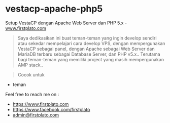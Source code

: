# vestacp-apache-php5
Setup VestaCP dengan Apache Web Server dan PHP 5.x - www.firstplato.com

> Saya dedikasikan ini buat teman-teman yang ingin develop sendiri atau sekedar mempelajari cara develop VPS, dengan mempergunakan VestaCP sebagai panel, dengan Apache sebagai Web Server dan MariaDB terbaru sebagai Database Server, dan PHP v5.x.. Terutama bagi teman-teman yang memiliki project yang masih mempergunakan AMP stack..

> Cocok untuk
- teman

Feel free to reach me on :
- https://www.firstplato.com
- https://www.facebook.com/firstplato
- admin@firstplato.com
